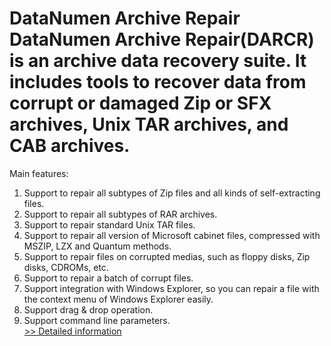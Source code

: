 # DataNumen Archive Repair<br />DataNumen Archive Repair(DARCR) is an archive data recovery suite. It includes tools to recover data from corrupt or damaged Zip or SFX archives, Unix TAR archives, and CAB archives.

Main features:
1. Support to repair all subtypes of Zip files and all kinds of self-extracting files.
2. Support to repair all subtypes of RAR archives.
3. Support to repair standard Unix TAR files.
4. Support to repair all version of Microsoft cabinet files, compressed with MSZIP, LZX and Quantum methods.
5. Support to repair files on corrupted medias, such as floppy disks, Zip disks, CDROMs, etc.
6. Support to repair a batch of corrupt files.
7. Support integration with Windows Explorer, so you can repair a file with the context menu of Windows Explorer easily.
8. Support drag & drop operation.
9. Support command line parameters.<br />[>> Detailed information](https://secure.shareit.com/shareit/product.html?productid=300067306&affiliateid=200057808)